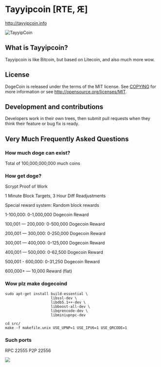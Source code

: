 # Tayyipcoin [RTE, Ԙ]
http://tayyipcoin.info

![TayyipCoin](http://i.imgur.com/kslOB5d.png)

## What is Tayyipcoin? 
Tayyipcoin is like Bitcoin, but based on Litecoin, and also much more wow.

## License 
DogeCoin is released under the terms of the MIT license. See [COPYING](COPYING)
for more information or see http://opensource.org/licenses/MIT.

## Development and contributions 
Developers work in their own trees, then submit pull requests when they think
their feature or bug fix is ready.

## Very Much Frequently Asked Questions

### How much doge can exist?
Total of 100,000,000,000 much coins

### How get doge?
Scrypt Proof of Work

1 Minute Block Targets, 3 Hour Diff Readjustments

Special reward system: Random block rewards

1-100,000: 0-1,000,000 Dogecoin Reward

100,001 — 200,000: 0-500,000 Dogecoin Reward

200,001 — 300,000: 0-250,000 Dogecoin Reward

300,001 — 400,000: 0-125,000 Dogecoin Reward

400,001 — 500,000: 0-62,500 Dogecoin Reward

500,001 - 600,000: 0-31,250 Dogecoin Reward

600,000+ — 10,000 Reward (flat)

### Wow plz make dogecoind

    sudo apt-get install build-essential \
                         libssl-dev \
                         libdb5.1++-dev \
                         libboost-all-dev \
                         libqrencode-dev \
                         libminiupnpc-dev

    cd src/
    make -f makefile.unix USE_UPNP=1 USE_IPV6=1 USE_QRCODE=1

### Such ports
RPC 22555
P2P 22556

![](http://dogesay.com/wow//////such/coin)
